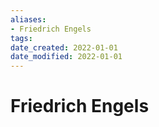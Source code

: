 ```yaml
---
aliases: 
- Friedrich Engels
tags: 
date_created: 2022-01-01
date_modified: 2022-01-01
---
```


# Friedrich Engels
